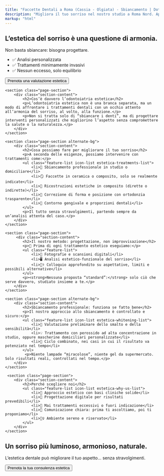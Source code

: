 ```yaml
---
title: "Faccette Dentali a Roma (Cassia - Olgiata) - Sbiancamento | Dott. Polidori"
description: "Migliora il tuo sorriso nel nostro studio a Roma Nord. Applichiamo faccette dentali estetiche e realizziamo sbiancamento professionale per un risultato naturale e armonioso. Richiedi una valutazione."
markup: "html"
---
```


<section class="page-hero estetica-hero">
    <div class="page-hero-content">
        <h1>L’estetica del sorriso è una questione di armonia.</h1>
        <p>Non basta sbiancare: bisogna progettare.</p>
        <ul class="feature-list hero-features">
            <li>✅ Analisi personalizzata</li>
            <li>✅ Trattamenti minimamente invasivi</li>
            <li>✅ Nessun eccesso, solo equilibrio</li>
        </ul>
        <button class="button-primary open-booking-modal hero-cta-button">Prenota una valutazione estetica</button>
    </div>
</section>

<div class="page-container">

    <section class="page-section">
        <div class="section-content">
            <h2>Cos’è davvero l’odontoiatria estetica</h2>
            <p>L’odontoiatria estetica non è una branca separata, ma un modo di affrontare i trattamenti dentali con un occhio attento all’armonia del sorriso, al volto, alla funzione.</p>
            <p>Non si tratta solo di “sbiancare i denti”, ma di progettare interventi personalizzati che migliorino l’aspetto senza compromettere la salute o la naturalezza.</p>
        </div>
    </section>
    
    <section class="page-section alternate-bg">
        <div class="section-content">
            <h2>Cosa possiamo fare per migliorare il tuo sorriso</h2>
            <p>A seconda delle esigenze, possiamo intervenire con trattamenti come:</p>
            <ul class="feature-list icon-list estetica-treatments-list">
                <li>🦷 Sbiancamento professionale in studio o domiciliare</li>
                <li>🪞 Faccette in ceramica o composito, solo se realmente indicate</li>
                <li>🧩 Ricostruzioni estetiche in composito (dirette o indirette)</li>
                <li>🎯 Correzione di forma e posizione con ortodonzia trasparente</li>
                <li>🦷 Contorno gengivale e proporzioni dentali</li>
            </ul>
            <p>Il tutto senza stravolgimenti, partendo sempre da un’analisi attenta del caso.</p>
        </div>
    </section>

    <section class="page-section">
         <div class="section-content">
            <h2>Il nostro metodo: progettazione, non improvvisazione</h2>
            <p>🔬 Prima di ogni trattamento estetico eseguiamo:</p>
            <ul class="feature-list">
                <li>📸 Fotografie e scansioni digitali</li>
                <li>🖥️ Analisi estetico-funzionale del sorriso</li>
                <li>👨‍⚕️ Colloquio approfondito su aspettative, limiti e possibili alternative</li>
            </ul>
            <p><strong>Nessuna proposta “standard”:</strong> solo ciò che serve davvero, studiato insieme a te.</p>
        </div>
    </section>
    
    <section class="page-section alternate-bg">
        <div class="section-content">
            <h2>Sbiancamento professionale: funziona se fatto bene</h2>
            <p>Il nostro approccio allo sbiancamento è controllato e sicuro:</p>
            <ul class="feature-list icon-list estetica-whitening-list">
                <li>🧪 Valutazione preliminare dello smalto e della sensibilità</li>
                <li>💡 Trattamento con perossido ad alta concentrazione in studio, oppure mascherine domiciliari personalizzate</li>
                <li>🔄 Ciclo combinato, nei casi in cui il risultato va potenziato nel tempo</li>
            </ul>
             <p>Niente lampade “miracolose”, niente gel da supermercato. Solo risultati reali, controllati nel tempo.</p>
        </div>
    </section>

     <section class="page-section">
        <div class="section-content">
            <h2>Perché scegliere noi</h2>
            <ul class="feature-list icon-list estetica-why-us-list">
                <li>🎯 Approccio estetico con basi cliniche solide</li>
                <li>📏 Progettazione digitale per risultati prevedibili</li>
                <li>🚫 Mai trattamenti eccessivi o fuori indicazione</li>
                <li>💬 Comunicazione chiara: prima ti ascoltiamo, poi ti proponiamo</li>
                <li>🧘‍♀️ Ambiente sereno e riservato</li>
            </ul>
        </div>
    </section>
</div>

<section class="final-cta-section">
    <h2>Un sorriso più luminoso, armonioso, naturale.</h2>
    <p>L’estetica dentale può migliorare il tuo aspetto… senza stravolgimenti.</p>
    <button class="button-primary open-booking-modal">Prenota la tua consulenza estetica</button>
</section>